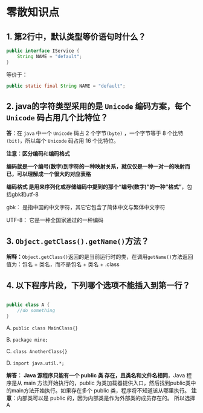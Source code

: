 # 零散知识点

## 1. 第2行中，默认类型等价语句时什么？
```java {2}
public interface IService {
    String NAME = "default";
}
```
等价于：
```java
public static final String NAME = "default";
```

## 2. java的字符类型采用的是 ```Unicode``` 编码方案，每个 ```Unicode``` 码占用几个比特位？

**答**：在 ```java``` 中一个 ```Unicode``` 码占 2 个字节```(byte)``` ，一个字节等于 8 个比特```(bit)```，所以每个 ```Unicode``` 码占用 16 个比特位。

**注意：**区分**编码**和**编码格式**

**编码就是一个编号(数字)到字符的一种映射关系，就仅仅是一种一对一的映射而已，可以理解成一个很大的对应表格**

**编码格式 是用来序列化或存储编码中提到的那个“编号(数字)”的一种“格式”**，包括gbk和utf-8

gbk： 是指中国的中文字符，其它它包含了简体中文与繁体中文字符

UTF-8： 它是一种全国家通过的一种编码

## 3. ```Object.getClass().getName()```方法？

**解释：**```Object.getClass()```返回的是当前运行时的类，在调用```getName()```方法返回值为：包名 + 类名，而不是包名 + 类名 + .class

## 4. 以下程序片段，下列哪个选项不能插入到第一行？
```java {1}

public class A {
    //do something
}
```
A. ```public class MainClass{}```

B. ```package mine;```

C. ```class AnotherClass{}```

D. ```import java.util.*;```

**解答：** **Java 源程序只能有一个 public 类 存在，且类名和文件名相同**，Java 程序是从 main 方法开始执行的，public 为类加载器提供入口，然后找到public类中的main方法开始执行。如果存在多个 public 类，程序将不知道该从哪里执行。
**注意**：内部类可以是 public 的，因为内部类是作为外部类的成员存在的。 所以选择 A